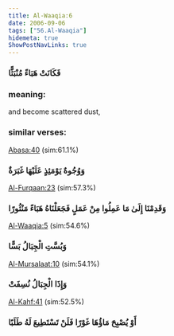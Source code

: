 ```yaml
---
title: Al-Waaqia:6
date: 2006-09-06
tags: ["56.Al-Waaqia"]
hidemeta: true 
ShowPostNavLinks: true 
---
```

### فَكَانَتْ هَبَاءً مُنْبَثًّا
### meaning: 
and become scattered dust,
### similar verses: 

[Abasa:40](/80/40) (sim:61.1%)

### وَوُجُوهٌ يَوْمَئِذٍ عَلَيْهَا غَبَرَةٌ

[Al-Furqaan:23](/25/23) (sim:57.3%)

### وَقَدِمْنَا إِلَىٰ مَا عَمِلُوا مِنْ عَمَلٍ فَجَعَلْنَاهُ هَبَاءً مَنْثُورًا

[Al-Waaqia:5](/56/5) (sim:54.6%)

### وَبُسَّتِ الْجِبَالُ بَسًّا

[Al-Mursalaat:10](/77/10) (sim:54.1%)

### وَإِذَا الْجِبَالُ نُسِفَتْ

[Al-Kahf:41](/18/41) (sim:52.5%)

### أَوْ يُصْبِحَ مَاؤُهَا غَوْرًا فَلَنْ تَسْتَطِيعَ لَهُ طَلَبًا
